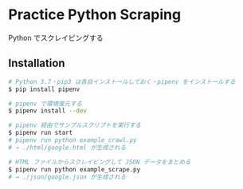 # Practice Python Scraping

Python でスクレイピングする


## Installation

```sh
# Python 3.7・pip3 は各自インストールしておく・pipenv をインストールする
$ pip install pipenv

# pipenv で環境復元する
$ pipenv install --dev

# pipenv 経由でサンプルスクリプトを実行する
$ pipenv run start
# pipenv run python example_crawl.py
# → ./html/google.html が生成される

# HTML ファイルからスクレイピングして JSON データをまとめる
$ pipenv run python example_scrape.py
# → ./json/google.json が生成される
```
